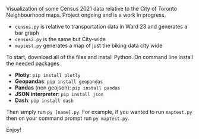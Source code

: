 Visualization of some Census 2021 data relative to the City of Toronto Neighbourhood maps. Project ongoing and is a work in progress.

* `census.py` is relative to transportation data in Ward 23 and generates a bar graph
* `census2.py` is the same but City-wide
* `maptest.py` generates a map of just the biking data city wide

To start, download all of the files and install Python. On command line install the needed packages
* **Plotly**: `pip install plotly`
* **Geopandas**: `pip install geopandas`
* **Pandas** (non geojson): `pip install pandas`
* **JSON interpreter**: `pip install json`
* **Dash**: `pip install dash`

Then simply run `py [name].py`. For example, if you wanted to run `maptest.py` then on your command prompt run `py maptest.py`.

Enjoy! 
